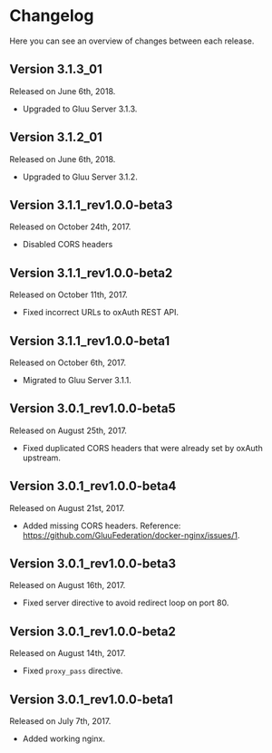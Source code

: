 # Changelog

Here you can see an overview of changes between each release.

## Version 3.1.3_01

Released on June 6th, 2018.

* Upgraded to Gluu Server 3.1.3.

## Version 3.1.2_01

Released on June 6th, 2018.

* Upgraded to Gluu Server 3.1.2.

## Version 3.1.1_rev1.0.0-beta3

Released on October 24th, 2017.

* Disabled CORS headers

## Version 3.1.1_rev1.0.0-beta2

Released on October 11th, 2017.

* Fixed incorrect URLs to oxAuth REST API.

## Version 3.1.1_rev1.0.0-beta1

Released on October 6th, 2017.

* Migrated to Gluu Server 3.1.1.

## Version 3.0.1_rev1.0.0-beta5

Released on August 25th, 2017.

* Fixed duplicated CORS headers that were already set by oxAuth upstream.

## Version 3.0.1_rev1.0.0-beta4

Released on August 21st, 2017.

* Added missing CORS headers. Reference: https://github.com/GluuFederation/docker-nginx/issues/1.

## Version 3.0.1_rev1.0.0-beta3

Released on August 16th, 2017.

* Fixed server directive to avoid redirect loop on port 80.

## Version 3.0.1_rev1.0.0-beta2

Released on August 14th, 2017.

* Fixed `proxy_pass` directive.

## Version 3.0.1_rev1.0.0-beta1

Released on July 7th, 2017.

* Added working nginx.
